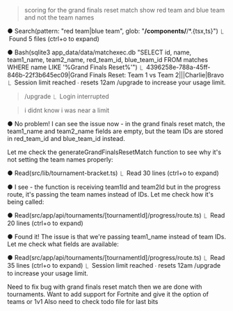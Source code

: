 > scoring for the grand finals reset match show red team and blue team and not the team names 

● Search(pattern: "red team|blue team", glob: "**/components/**/*.{tsx,ts}")
  ⎿  Found 5 files (ctrl+o to expand)

● Bash(sqlite3 app_data/data/matchexec.db "SELECT id, name, team1_name, team2_name, red_team_id, blue_team_id FROM matches WHERE name LIKE '%Grand Finals Reset%'")
  ⎿  4396258e-788a-45ff-846b-22f3b645ec09|Grand Finals Reset: Team 1 vs Team 2|||Charlie|Bravo
  ⎿  Session limit reached ∙ resets 12am
     /upgrade to increase your usage limit.

> /upgrade 
  ⎿  Login interrupted

> i didnt know i was near a limit 

● No problem! I can see the issue now - in the grand finals reset match, the team1_name and team2_name fields are empty, but the team IDs are stored in red_team_id and
  blue_team_id instead.

  Let me check the generateGrandFinalsResetMatch function to see why it's not setting the team names properly:

● Read(src/lib/tournament-bracket.ts)
  ⎿  Read 30 lines (ctrl+o to expand)

● I see - the function is receiving team1Id and team2Id but in the progress route, it's passing the team names instead of IDs. Let me check how it's being called:

● Read(src/app/api/tournaments/[tournamentId]/progress/route.ts)
  ⎿  Read 20 lines (ctrl+o to expand)

● Found it! The issue is that we're passing team1_name instead of team IDs. Let me check what fields are available:

● Read(src/app/api/tournaments/[tournamentId]/progress/route.ts)
  ⎿  Read 35 lines (ctrl+o to expand)
  ⎿  Session limit reached ∙ resets 12am
     /upgrade to increase your usage limit.



Need to fix bug with grand finals reset match then we are done with tournaments. 
Want to add support for Fortnite and give it the option of teams or 1v1
Also need to check todo file for last bits